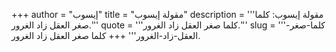 +++
author = "إيسوب"
title = "مقولة إيسوب"
description = '''مقولة إيسوب: كلما صغر العقل زاد الغرور.'''
quote = '''كلما صغر العقل زاد الغرور.'''
slug = '''كلما-صغر-العقل-زاد-الغرور'''
+++
كلما صغر العقل زاد الغرور.
